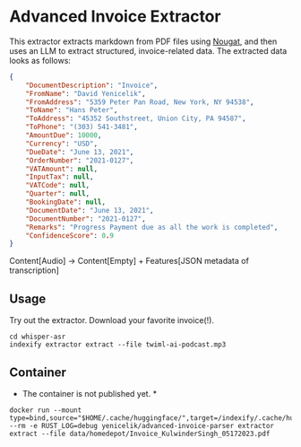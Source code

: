 # Advanced Invoice Extractor

This extractor extracts markdown from PDF files using [Nougat](https://huggingface.co/docs/transformers/main/model_doc/nougat), and then uses an LLM to extract structured, invoice-related data.
The extracted data looks as follows:

```json
{
    "DocumentDescription": "Invoice",
    "FromName": "David Yenicelik",
    "FromAddress": "5359 Peter Pan Road, New York, NY 94538",
    "ToName": "Hans Peter",
    "ToAddress": "45352 Southstreet, Union City, PA 94587",
    "ToPhone": "(303) 541-3481",
    "AmountDue": 10000,
    "Currency": "USD",
    "DueDate": "June 13, 2021",
    "OrderNumber": "2021-0127",
    "VATAmount": null,
    "InputTax": null,
    "VATCode": null,
    "Quarter": null,
    "BookingDate": null,
    "DocumentDate": "June 13, 2021",
    "DocumentNumber": "2021-0127",
    "Remarks": "Progress Payment due as all the work is completed",
    "ConfidenceScore": 0.9
}
```

Content[Audio] -> Content[Empty] + Features[JSON metadata of transcription]

## Usage

Try out the extractor. Download your favorite invoice(!).

```
cd whisper-asr
indexify extractor extract --file twiml-ai-podcast.mp3
```

## Container

* The container is not published yet. *

<!-- docker run  -it diptanu/whisper-asr extract --file all-in-e154.mp3 -->

```
docker run --mount type=bind,source="$HOME/.cache/huggingface/",target=/indexify/.cache/huggingface/ --rm -e RUST_LOG=debug yenicelik/advanced-invoice-parser extractor extract --file data/homedepot/Invoice_KulwinderSingh_05172023.pdf
```
